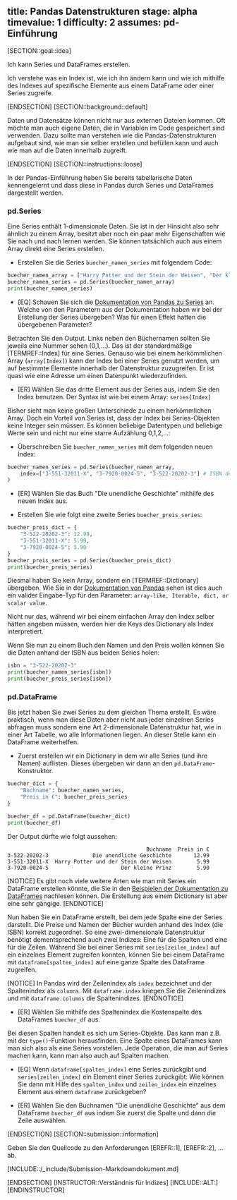 title: Pandas Datenstrukturen
stage: alpha
timevalue: 1
difficulty: 2
assumes: pd-Einführung
---

[SECTION::goal::idea]

Ich kann Series und DataFrames erstellen.

Ich verstehe was ein Index ist, wie ich ihn ändern kann und wie ich mithilfe des Indexes auf spezifische Elemente aus einem DataFrame oder einer Series zugreife.

[ENDSECTION]
[SECTION::background::default]

Daten und Datensätze können nicht nur aus externen Dateien kommen. Oft möchte man auch eigene Daten, die in Variablen im Code gespeichert sind verwenden. Dazu sollte man verstehen wie die Pandas-Datenstrukturen aufgebaut sind, wie man sie selber erstellen und befüllen kann und auch wie man auf die Daten innerhalb zugreift.

[ENDSECTION]
[SECTION::instructions::loose]

In der Pandas-Einführung haben Sie bereits tabellarische Daten kennengelernt und dass diese in Pandas durch Series und DataFrames dargestellt werden.

### pd.Series

Eine Series enthält 1-dimensionale Daten. Sie ist in der Hinsicht also sehr ähnlich zu einem Array, besitzt aber noch ein paar mehr Eigenschaften wie Sie nach und nach lernen werden. Sie können tatsächlich auch aus einem Array direkt eine Series erstellen.

- Erstellen Sie die Series `buecher_namen_series` mit folgendem Code:
```python
buecher_namen_array = ["Harry Potter und der Stein der Weisen", "Der kleine Prinz", "Die unendliche Geschichte"]
buecher_namen_series = pd.Series(buecher_namen_array)
print(buecher_namen_series)
```
- [EQ] Schauen Sie sich die [Dokumentation von Pandas zu Series](https://pandas.pydata.org/docs/dev/reference/api/pandas.Series.html) an. Welche von den Parametern aus der Dokumentation haben wir bei der Erstellung der Series übergeben? Was für einen Effekt hatten die übergebenen Parameter?

Betrachten Sie den Output. Links neben den Büchernamen sollten Sie jeweils eine Nummer sehen (0,1,...). Das ist der standardmäßige [TERMREF::Index] für eine Series. Genauso wie bei einem herkömmlichen Array (`array[Index]`) kann der Index bei einer Series genutzt werden, um auf bestimmte Elemente innerhalb der Datenstruktur zuzugreifen. Er ist quasi wie eine Adresse um einen Datenpunkt wiederzufinden.

- [ER] Wählen Sie das dritte Element aus der Series aus, indem Sie den Index benutzen. Der Syntax ist wie bei einem Array: `series[Index]`

Bisher sieht man keine großen Unterschiede zu einem herkömmlichen Array. Doch ein Vorteil von Series ist, dass der Index bei Series-Objekten keine Integer sein müssen. Es können beliebige Datentypen und beliebige Werte sein und nicht nur eine starre Aufzählung 0,1,2,...:

- Überschreiben Sie `buecher_namen_series` mit dem folgenden neuen Index:
```python
buecher_namen_series = pd.Series(buecher_namen_array, 
    index=["3-551-32011-X", "3-7920-0024-5", "3-522-20202-3"] # ISBN der Bücher
)
```

- [ER] Wählen Sie das Buch "Die unendliche Geschichte" mithilfe des neuen Index aus.

- Erstellen Sie wie folgt eine zweite Series `buecher_preis_series`:
```python
buecher_preis_dict = {
    "3-522-20202-3": 12.99,
    "3-551-32011-X": 5.99,
    "3-7920-0024-5": 5.90
}
buecher_preis_series = pd.Series(buecher_preis_dict)
print(buecher_preis_series)
```
Diesmal haben Sie kein Array, sondern ein [TERMREF::Dictionary] übergeben. Wie Sie in der [Dokumentation von Pandas](https://pandas.pydata.org/docs/dev/reference/api/pandas.Series.html) sehen ist dies auch ein valider Eingabe-Typ für den Parameter: `array-like, Iterable, dict, or scalar value`. 

Nicht nur das, während wir bei einem einfachen Array den Index selber hätten angeben müssen, werden hier die Keys des Dictionary als Index interpretiert.

Wenn Sie nun zu einem Buch den Namen und den Preis wollen können Sie die Daten anhand der ISBN aus beiden Series holen:
```python
isbn = "3-522-20202-3"
print(buecher_namen_series[isbn])
print(buecher_preis_series[isbn])
```

### pd.DataFrame

Bis jetzt haben Sie zwei Series zu dem gleichen Thema erstellt. Es wäre praktisch, wenn man diese Daten aber nicht aus jeder einzelnen Series abfragen muss sondern eine Art 2-dimensionale Datenstruktur hat, wie in einer Art Tabelle, wo alle Informationen liegen. An dieser Stelle kann ein DataFrame weiterhelfen.

- Zuerst erstellen wir ein Dictionary in dem wir alle Series (und ihre Namen) auflisten. Dieses übergeben wir dann an den `pd.DataFrame`-Konstruktor.
```python
buecher_dict = {
    "Buchname": buecher_namen_series,
    "Preis in €": buecher_preis_series
}

buecher_df = pd.DataFrame(buecher_dict)
print(buecher_df)
```

Der Output dürfte wie folgt aussehen:
```
                                            Buchname  Preis in €
3-522-20202-3              Die unendliche Geschichte       12.99
3-551-32011-X  Harry Potter und der Stein der Weisen        5.99
3-7920-0024-5                       Der kleine Prinz        5.90
```

[NOTICE]
Es gibt noch viele weitere Arten wie man mit Series ein DataFrame erstellen könnte, die Sie in den [Beispielen der Dokumentation zu DataFrames](https://pandas.pydata.org/docs/dev/reference/api/pandas.DataFrame.html) nachlesen können. Die Erstellung aus einem Dictionary ist aber eine sehr gängige.
[ENDNOTICE]

Nun haben Sie ein DataFrame erstellt, bei dem jede Spalte eine der Series darstellt. Die Preise und Namen der Bücher wurden anhand des Index (die ISBN) korrekt zugeordnet.
So eine zwei-dimensionale Datenstruktur benötigt dementsprechend auch zwei Indizes: Eine für die Spalten und eine für die Zeilen.
Während Sie bei einer Series mit `series[zeilen_index]` auf ein einzelnes Element zugreifen konnten, können Sie bei einem DataFrame mit `dataframe[spalten_index]` auf eine ganze Spalte des DataFrame zugreifen.

[NOTICE]
In Pandas wird der Zeilenindex als `index` bezeichnet und der Spaltenindex als `columns`.
Mit `dataframe.index` kriegen Sie die Zeilenindizes und mit `dataframe.columns` die Spaltenindizes.
[ENDNOTICE]

- [ER] Wählen Sie mithilfe des Spaltenindex die Kostenspalte des DataFrames `buecher_df` aus.

Bei diesen Spalten handelt es sich um Series-Objekte. Das kann man z.B. mit der `type()`-Funktion herausfinden. Eine Spalte eines DataFrames kann man sich also als eine Series vorstellen. Jede Operation, die man auf Series machen kann, kann man also auch auf Spalten machen.

- [EQ] Wenn `dataframe[spalten_index]` eine Series zurückgibt und `series[zeilen_index]` ein Element einer Series zurückgibt: Wie können Sie dann mit Hilfe des `spalten_index` und `zeilen_index` ein einzelnes Element aus einem `dataframe` zurückgeben?

- [ER] Wählen Sie den Buchnamen "Die unendliche Geschichte" aus dem DataFrame `buecher_df` aus indem Sie zuerst die Spalte und dann die Zeile auswählen.

[ENDSECTION]
[SECTION::submission::information]

Geben Sie den Quellcode zu den Anforderungen [EREFR::1], [EREFR::2], ... ab.

[INCLUDE::/_include/Submission-Markdowndokument.md]

[ENDSECTION]
[INSTRUCTOR::Verständnis für Indizes]
[INCLUDE::ALT:]
[ENDINSTRUCTOR]
